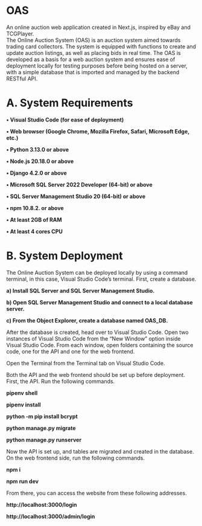 # OAS
An online auction web application created in Next.js, inspired by eBay and TCGPlayer.    
The Online Auction System (OAS) is an auction system aimed towards trading card collectors. The system is equipped with functions to create and update auction listings, as well as placing bids in real time. The OAS is developed as a basis for a web auction system and ensures ease of deployment locally for testing purposes before being hosted on a server, with a simple database that is imported and managed by the backend RESTful API. 

# A.	System Requirements
**•	Visual Studio Code (for ease of deployment)**

**•	Web browser (Google Chrome, Mozilla Firefox, Safari, Microsoft Edge, etc.)**

**•	Python 3.13.0 or above**

**•	Node.js 20.18.0 or above**

**•	Django 4.2.0 or above**

**•	Microsoft SQL Server 2022 Developer (64-bit) or above**

**•	SQL Server Management Studio 20 (64-bit) or above**

**•	npm 10.8.2. or above**

**•	At least 2GB of RAM**

**•	At least 4 cores CPU**

# B.	System Deployment
The Online Auction System can be deployed locally by using a command terminal, in this case, Visual Studio Code’s terminal. 
First, create a database.

**a)	Install SQL Server and SQL Server Management Studio.**

**b)	Open SQL Server Management Studio and connect to a local database server.**

**c)	From the Object Explorer, create a database named OAS_DB.**

After the database is created, head over to Visual Studio Code. Open two instances of Visual Studio Code from the “New Window” option inside Visual Studio Code.
From each window, open folders containing the source code, one for the API and one for the web frontend.

Open the Terminal from the Terminal tab on Visual Studio Code.

Both the API and the web frontend should be set up before deployment. First, the API.
Run the following commands. 

**pipenv shell**

**pipenv install**

**python -m pip install bcrypt**

**python manage.py migrate**

**python manage.py runserver**


Now the API is set up, and tables are migrated and created in the database.
On the web frontend side, run the following commands.

**npm i**

**npm run dev**


From there, you can access the website from these following addresses.

**http://localhost:3000/login**

**http://localhost:3000/admin/login**

